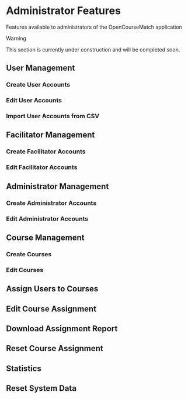 # Administrator Features

Features available to administrators of the OpenCourseMatch application

> [!WARNING]
> This section is currently under construction and will be completed soon.

## User Management

### Create User Accounts

### Edit User Accounts

### Import User Accounts from CSV

## Facilitator Management

### Create Facilitator Accounts

### Edit Facilitator Accounts

## Administrator Management

### Create Administrator Accounts

### Edit Administrator Accounts

## Course Management

### Create Courses

### Edit Courses

## Assign Users to Courses

## Edit Course Assignment

## Download Assignment Report

## Reset Course Assignment

## Statistics

## Reset System Data
